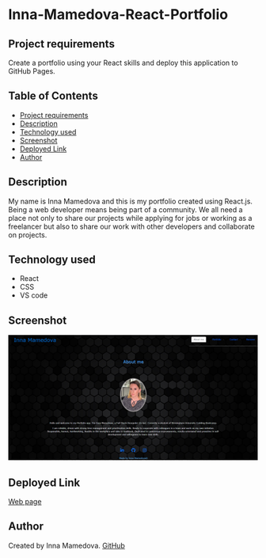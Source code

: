 # Inna-Mamedova-React-Portfolio


## Project requirements
Create a portfolio using your React skills and deploy this application to GitHub Pages.


## Table of Contents

- [Project requirements](#project-requirements)
- [Description](#description)
- [Technology used](#technology-used)
- [Screenshot](#screenshot)
- [Deployed Link](#deployed_link)
- [Author](#author)



## Description
My name is Inna Mamedova and this is my portfolio created using React.js.
Being a web developer means being part of a community. We all need a place not only to share our projects while applying for jobs or working as a freelancer but also to share our work with other developers and collaborate on projects.



## Technology used
- React
- CSS
- VS code



## Screenshot
![Preview image](./src/assets/images/portfolio.png)




## Deployed Link
[Web page](https://inna1201.github.io/inna-portfolio)



## Author

Created by Inna Mamedova.
[GitHub](https://drive.google.com/file/d/1AneNYo5cXV_DvJggvvET7CkPKmIGJNvv/view)

